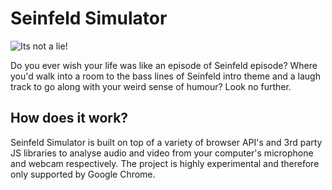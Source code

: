 # Seinfeld Simulator

![Its not a lie!](https://media.giphy.com/media/j0a8Kr0uDKQec/giphy.gif)

Do you ever wish your life was like an episode of Seinfeld episode? Where you'd walk into a room to the bass lines of Seinfeld intro theme and a laugh track to go along with your weird sense of humour? Look no further.

## How does it work?

Seinfeld Simulator is built on top of a variety of browser API's and 3rd party JS libraries to analyse audio and video from your computer's microphone and webcam respectively. The project is highly experimental and therefore only supported by Google Chrome.

